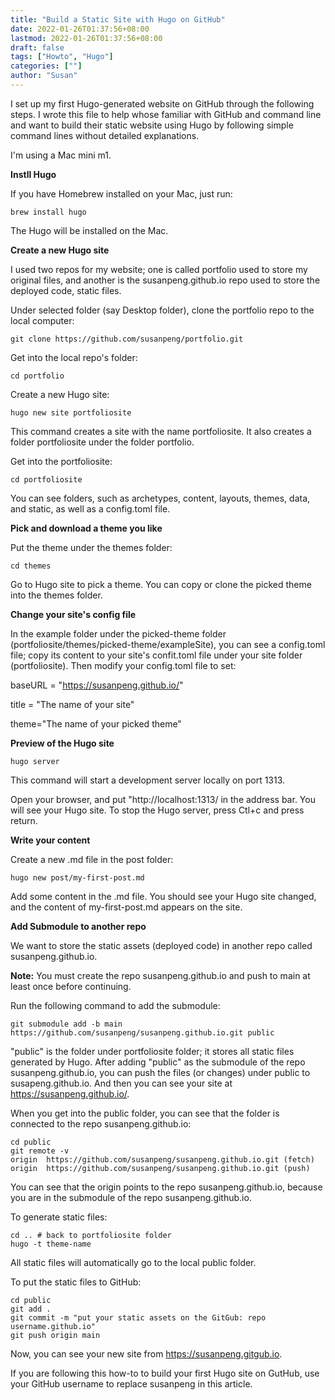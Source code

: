 ```yaml
---
title: "Build a Static Site with Hugo on GitHub"
date: 2022-01-26T01:37:56+08:00
lastmod: 2022-01-26T01:37:56+08:00
draft: false
tags: ["Howto", "Hugo"]
categories: [""]
author: "Susan"
---
```

I set up my first Hugo-generated website on GitHub through the following steps. I wrote this file to help whose familiar with GitHub and command line and want to build their static website using Hugo by following simple command lines without detailed explanations.

I'm using a Mac mini m1.

**Instll Hugo**

If you have Homebrew installed on your Mac, just run:
```shell
brew install hugo
```
The Hugo will be installed on the Mac.

**Create a new Hugo site**

I used two repos for my website; one is called portfolio used to store my original files, and another is the susanpeng.github.io repo used to store the deployed code, static files.

Under selected folder (say Desktop folder), clone the portfolio repo to the local computer:
```shell
git clone https://github.com/susanpeng/portfolio.git
```
Get into the local repo's folder:
```shell
cd portfolio
```
Create a new Hugo site:
```shell
hugo new site portfoliosite
```
This command creates a site with the name portfoliosite. It also creates a folder portfoliosite under the folder portfolio.

Get into the portfoliosite:
```shell
cd portfoliosite
```
You can see folders, such as archetypes, content, layouts, themes, data, and static, as well as a config.toml file.

**Pick and download a theme you like**

Put the theme under the themes folder:
```shell
cd themes
```
Go to Hugo site to pick a theme.
You can copy or clone the picked theme into the themes folder.

**Change your site's config file**

In the example folder under the picked-theme folder (portfoliosite/themes/picked-theme/exampleSite), you can see a config.toml file; copy its content to your site's confit.toml file under your site folder (portfoliosite).
Then modify your config.toml file to set:

baseURL = "https://susanpeng.github.io/"

title = "The name of your site"

theme="The name of your picked theme"

**Preview of the Hugo site**
```shell
hugo server
```
This command will start a development server locally on port 1313.

Open your browser, and put "http://localhost:1313/ in the address bar. You will see your Hugo site.
To stop the Hugo server, press Ctl+c and press return.

**Write your content**

Create a new .md file in the post folder:
```shell
hugo new post/my-first-post.md
```
Add some content in the .md file. You should see your Hugo site changed, and the content of my-first-post.md appears on the site.

**Add Submodule to another repo**

We want to store the static assets (deployed code) in another repo called susanpeng.github.io. 

**Note:** You must create the repo susanpeng.github.io and push to main at least once before continuing.


Run the following command to add the submodule:
```shell
git submodule add -b main https://github.com/susanpeng/susanpeng.github.io.git public
```
"public" is the folder under portfoliosite folder; it stores all static files generated by Hugo. After adding "public" as the submodule of the repo susanpeng.github.io, you can push the files (or changes) under public to susapeng.github.io. And then you can see your site at https://susanpeng.github.io/.

When you get into the public folder, you can see that the folder is connected to the repo susanpeng.github.io:
```shell
cd public
git remote -v
origin	https://github.com/susanpeng/susanpeng.github.io.git (fetch)
origin	https://github.com/susanpeng/susanpeng.github.io.git (push)
```
You can see that the origin points to the repo susanpeng.github.io, because you are in the submodule of the repo susanpeng.github.io.

To generate static files:
```shell
cd .. # back to portfoliosite folder
hugo -t theme-name
``` 
All static files will automatically go to the local public folder.

To put the static files to GitHub:
```shell
cd public
git add .
git commit -m "put your static assets on the GitGub: repo username.github.io"
git push origin main
```
Now, you can see your new site from https://susanpeng.gitgub.io.

If you are following this how-to to build your first Hugo site on GutHub, use your GitHub username to replace susanpeng in this article.



